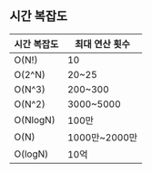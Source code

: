 ## 시간 복잡도

| 시간 복잡도 | 최대 연산 횟수 |
| ----------- | -------------- |
| O(N!)       | 10             |
| O(2^N)      | 20~25          |
| O(N^3)      | 200~300        |
| O(N^2)      | 3000~5000      |
| O(NlogN)    | 100만          |
| O(N)        | 1000만~2000만  |
| O(logN)     | 10억           |
